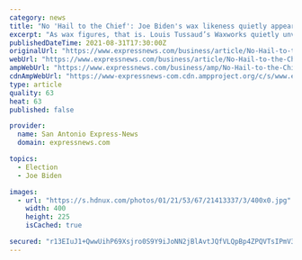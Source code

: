 ```yaml
---
category: news
title: "No 'Hail to the Chief': Joe Biden's wax likeness quietly appears at downtown San Antonio museum"
excerpt: "As wax figures, that is. Louis Tussaud’s Waxworks quietly unveiled its portrayal of a grinning Biden dressed in a pinstripe suit last week. It is placed next to a freshly repaired Trump figure — a likeness that was out of sight for several months after taking a beating from visitors last year."
publishedDateTime: 2021-08-31T17:30:00Z
originalUrl: "https://www.expressnews.com/business/article/No-Hail-to-the-Chief-Joe-Biden-s-wax-16425593.php"
webUrl: "https://www.expressnews.com/business/article/No-Hail-to-the-Chief-Joe-Biden-s-wax-16425593.php"
ampWebUrl: "https://www.expressnews.com/business/amp/No-Hail-to-the-Chief-Joe-Biden-s-wax-16425593.php"
cdnAmpWebUrl: "https://www-expressnews-com.cdn.ampproject.org/c/s/www.expressnews.com/business/amp/No-Hail-to-the-Chief-Joe-Biden-s-wax-16425593.php"
type: article
quality: 63
heat: 63
published: false

provider:
  name: San Antonio Express-News
  domain: expressnews.com

topics:
  - Election
  - Joe Biden

images:
  - url: "https://s.hdnux.com/photos/01/21/53/67/21413337/3/400x0.jpg"
    width: 400
    height: 225
    isCached: true

secured: "r13EIuJ1+QwwUihP69Xsjro0S9Y9iJoNN2jBlAvtJQfVLQpBp4ZPQVTsIPmV3xAJdyeEwYcnm6B5/miDKZ2W5CRtSLyMdlwmT+j5pLAgmKilbkKd5U5rC4op7S9zhdOyBySw+5HVBUk8ArBhDb8qo5x7xGWl+hseJXZCuOUfPiarM4tqotWLjANVbmJMz5P7AfxHNzUZSilOu55tSehu4xRuYJ3mz3a/eaxawC4DY6ISnId3lYP7oTjF66T6BeWqucD04UdcUS0QjSCc8rUWqNXEnrnxrvKnG0zldMGJb/TZ3ifGT2DRlNdCjvTu5RE/8EbiOacsM4f1D52XCwLjpR9J/iyJIJ/9URmPXrNE2zo=;C5KL/korUFj74yKakBP8Rg=="
---
```



